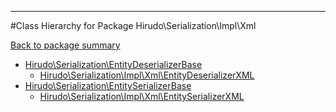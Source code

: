 - - -

#Class Hierarchy for Package Hirudo\Serialization\Impl\Xml

<div><a href='https://github.com/JeyDotC/Hirudo-docs/blob/master/Hirudo/Serialization/Impl/Xml/'>Back to package summary</a></div>

<ul>
<li><a href="https://github.com/JeyDotC/Hirudo-docs/blob/master/Hirudo/Serialization/EntityDeserializerBase.md">Hirudo\Serialization\EntityDeserializerBase</a><ul>
<li><a href="https://github.com/JeyDotC/Hirudo-docs/blob/master/Hirudo/Serialization/Impl/Xml/EntityDeserializerXML.md">Hirudo\Serialization\Impl\Xml\EntityDeserializerXML</a></li>
</ul>
</li>
<li><a href="https://github.com/JeyDotC/Hirudo-docs/blob/master/Hirudo/Serialization/EntitySerializerBase.md">Hirudo\Serialization\EntitySerializerBase</a><ul>
<li><a href="https://github.com/JeyDotC/Hirudo-docs/blob/master/Hirudo/Serialization/Impl/Xml/EntitySerializerXML.md">Hirudo\Serialization\Impl\Xml\EntitySerializerXML</a></li>
</ul>
</li>
</ul>
